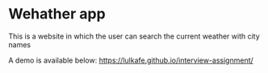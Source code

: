 # Wehather app 
This is a website in which the user can search the current weather with city names

A demo is available below:
https://lulkafe.github.io/interview-assignment/
